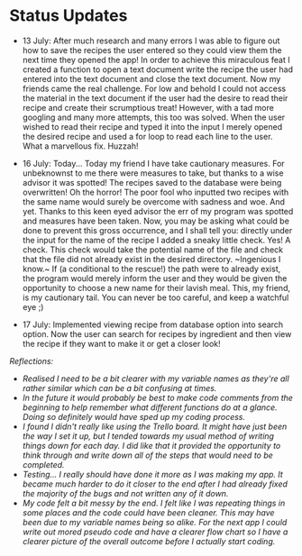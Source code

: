 # Status Updates

- 13 July: After much research and many errors I was able to figure out how to save the recipes the user entered so they could view them the next time they opened the app! In order to achieve this miraculous feat I created a function to open a text document write the recipe the user had entered into the text document and close the text document. Now my friends came the real challenge. For low and behold I could not access the material in the text document if the user had the desire to read their recipe and create their scrumptious treat! However, with a tad more googling and many more attempts, this too was solved. When the user wished to read their recipe and typed it into the input I merely opened the desired recipe and used a for loop to read each line to the user. What a marvellous fix. Huzzah!

- 16 July: Today... Today my friend I have take cautionary measures. For unbeknownst to me there were measures to take, but thanks to a wise advisor it was spotted! The recipes saved to the database were being overwritten! Oh the horror! The poor fool who inputted two recipes with the same name would surely be overcome with sadness and woe. And yet. Thanks to this keen eyed advisor the err of my program was spotted and measures have been taken. Now, you may be asking what could be done to prevent this gross occurrence, and I shall tell you: directly under the input for the name of the recipe I added a sneaky little check. Yes! A check. This check would take the potential name of the file and check that the file did not already exist in the desired directory. ~Ingenious I know.~ If (a conditional to the rescue!) the path were to already exist, the program would merely inform the user and they would be given the opportunity to choose a new name for their lavish meal. This, my friend, is my cautionary tail. You can never be too careful, and keep a watchful eye ;)

- 17 July: Implemented viewing recipe from database option into search option. Now the user can search for recipes by ingredient and then view the recipe if they want to make it or get a closer look!

_Reflections:_
- _Realised I need to be a bit clearer with my variable names as they're all rather similar which can be a bit confusing at times._
- _In the future it would probably be best to make code comments from the beginning to help remember what different functions do at a glance. Doing so definitely would have sped up my coding process._
- _I found I didn't really like using the Trello board. It might have just been the way I set it up, but I tended towards my usual method of writing things down for each day. I did like that it provided the opportunity to think through and write down all of the steps that would need to be completed._
- _Testing... I really should have done it more as I was making my app. It became much harder to do it closer to the end after I had already fixed the majority of the bugs and not written any of it down._
- _My code felt a bit messy by the end. I felt like I was repeating things in some places and the code could have been cleaner. This may have been due to my variable names being so alike. For the next app I could write out mored pseudo code and have a clearer flow chart so I have a clearer picture of the overall outcome before I actually start coding._
